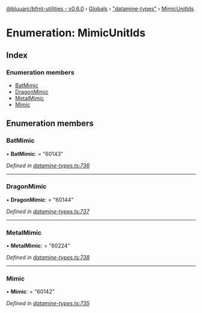 [@bluuarc/bfmt-utilities - v0.6.0](../README.md) › [Globals](../globals.md) › ["datamine-types"](../modules/_datamine_types_.md) › [MimicUnitIds](_datamine_types_.mimicunitids.md)

# Enumeration: MimicUnitIds

## Index

### Enumeration members

* [BatMimic](_datamine_types_.mimicunitids.md#batmimic)
* [DragonMimic](_datamine_types_.mimicunitids.md#dragonmimic)
* [MetalMimic](_datamine_types_.mimicunitids.md#metalmimic)
* [Mimic](_datamine_types_.mimicunitids.md#mimic)

## Enumeration members

###  BatMimic

• **BatMimic**: = "60143"

*Defined in [datamine-types.ts:736](https://github.com/BluuArc/bfmt-utilities/blob/master/src/datamine-types.ts#L736)*

___

###  DragonMimic

• **DragonMimic**: = "60144"

*Defined in [datamine-types.ts:737](https://github.com/BluuArc/bfmt-utilities/blob/master/src/datamine-types.ts#L737)*

___

###  MetalMimic

• **MetalMimic**: = "60224"

*Defined in [datamine-types.ts:738](https://github.com/BluuArc/bfmt-utilities/blob/master/src/datamine-types.ts#L738)*

___

###  Mimic

• **Mimic**: = "60142"

*Defined in [datamine-types.ts:735](https://github.com/BluuArc/bfmt-utilities/blob/master/src/datamine-types.ts#L735)*
